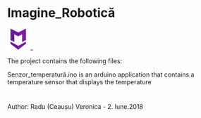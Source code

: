 # Imagine_Robotică
![alt text](https://github.com/adam-p/markdown-here/raw/master/src/common/images/icon48.png "Logo Title Text 1")
_

The project contains the following files:
 
Senzor_temperatură.ino is an arduino application that contains a temperature sensor that displays the temperature


#
Author:  Radu (Ceaușu) Veronica - 2. Iune.2018
